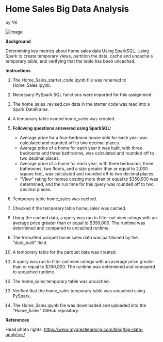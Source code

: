 # Home Sales Big Data Analysis
by YK

![image](https://github.com/YargKlnc/Home_Sales/assets/142269763/10b97996-be33-44fe-90fc-9ece4573cd80)


**Background**

Determining key metrics about home sales data Using SparkSQL. Using Spark to create temporary views, partition the data, cache and uncache a temporary table, and verifying that the table has been uncached.

**Instructions**

1. The Home_Sales_starter_code.ipynb file was renamed to Home_Sales.ipynb.

2. Necessary PySpark SQL functions were imported for this assignment.

3. The home_sales_revised.csv data in the starter code was read into a Spark DataFrame.

4. A temporary table named home_sales was created.

5. **Following questions answered using SparkSQL:**

   - Average price for a four-bedroom house sold for each year was calculated and rounded off to two decimal places.
   - Average price of a home for each year it was built, with three bedrooms and three bathrooms, was calculated and rounded off to two decimal places.
   - Average price of a home for each year, with three bedrooms, three bathrooms, two floors, and a size greater than or equal to 2,000 square feet, was calculated and rounded off to two decimal places.
   - "View" rating for homes costing more than or equal to $350,000 was determined, and the run time for this query was rounded off to two decimal places.

6. Temporary table home_sales was cached.

7. Checked if the temporary table home_sales was cached.

8. Using the cached data, a query was run to filter out view ratings with an average price greater than or equal to $350,000. The runtime was determined and compared to uncached runtime.

9. The formatted parquet home sales data was partitioned by the "date_built" field.

10. A temporary table for the parquet data was created.

11. A query was run to filter out view ratings with an average price greater than or equal to $350,000. The runtime was determined and compared to uncached runtime.

12. The home_sales temporary table was uncached.

13. Verified that the home_sales temporary table was uncached using PySpark.

14. The Home_Sales.ipynb file was downloaded and uploaded into the "Home_Sales" GitHub repository.

**References**

Head photo rights: https://www.mygreatlearning.com/blog/big-data-analytics/
